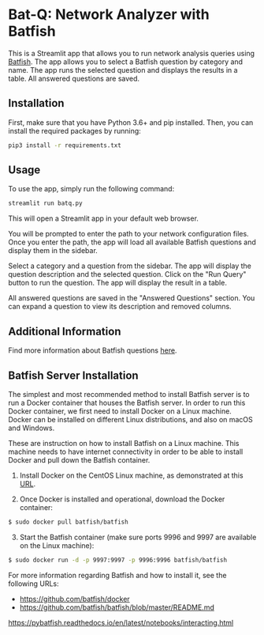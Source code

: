 # Bat-Q: Network Analyzer with Batfish

This is a Streamlit app that allows you to run network analysis queries using [Batfish](https://www.batfish.org/). The app allows you to select a Batfish question by category and name. The app runs the selected question and displays the results in a table. All answered questions are saved.

## Installation

First, make sure that you have Python 3.6+ and pip installed. Then, you can install the required packages by running:

```bash
pip3 install -r requirements.txt
```


## Usage

To use the app, simply run the following command:

```bash
streamlit run batq.py
```

This will open a Streamlit app in your default web browser.

You will be prompted to enter the path to your network configuration files. Once you enter the path, the app will load all available Batfish questions and display them in the sidebar.

Select a category and a question from the sidebar. The app will display the question description and the selected question. Click on the "Run Query" button to run the question. The app will display the result in a table.

All answered questions are saved in the "Answered Questions" section. You can expand a question to view its description and removed columns.

## Additional Information

Find more information about Batfish questions [here](https://batfish.readthedocs.io/en/latest/index.html).


## Batfish Server Installation

The simplest and most recommended method to install Batfish server is to run a Docker container that houses the Batfish server. In order to run this Docker container, we first need to install Docker on a Linux machine. Docker can be installed on different Linux distributions, and also on macOS and Windows.

These are instruction on how to install Batfish on a Linux machine. This machine needs to have internet connectivity in order to be able to install Docker and pull down the Batfish container.

1. Install Docker on the CentOS Linux machine, as demonstrated at this [URL](https://docs.docker.com/desktop/install/ubuntu/).


2. Once Docker is installed and operational, download the Docker container:

```bash
$ sudo docker pull batfish/batfish
```

3. Start the Batfish container (make sure ports 9996 and 9997 are available on the Linux machine):

```bash
$ sudo docker run -d -p 9997:9997 -p 9996:9996 batfish/batfish
```



For more information regarding Batfish and how to install it, see the following URLs:

- https://github.com/batfish/docker
- https://github.com/batfish/batfish/blob/master/README.md


https://pybatfish.readthedocs.io/en/latest/notebooks/interacting.html
